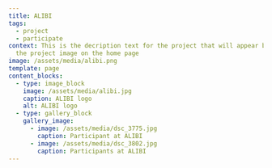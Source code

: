 ```yaml
---
title: ALIBI
tags:
  - project
  - participate
context: This is the decription text for the project that will appear beneath
  the project image on the home page
image: /assets/media/alibi.png
template: page
content_blocks:
  - type: image_block
    image: /assets/media/alibi.jpg
    caption: ALIBI logo
    alt: ALIBI logo
  - type: gallery_block
    gallery_image:
      - image: /assets/media/dsc_3775.jpg
        caption: Participant at ALIBI
      - image: /assets/media/dsc_3802.jpg
        caption: Participants at ALIBI
---
```

